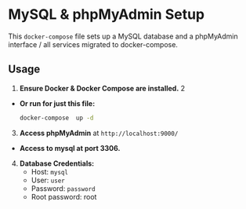 # MySQL & phpMyAdmin Setup

This `docker-compose` file sets up a MySQL database and a phpMyAdmin interface / all services migrated to docker-compose.

## Usage

1. **Ensure Docker & Docker Compose are installed.**
2
-  **Or run for just this file:**
   ```sh
   docker-compose  up -d
   ```
   
3. **Access phpMyAdmin** at `http://localhost:9000/`
-  **Access to mysql at port 3306.**

4. **Database Credentials:**
   - Host: `mysql`
   - User: `user`
   - Password: `password`
   - Root password: root
